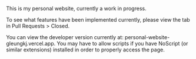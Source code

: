 This is my personal website, currently a work in progress.

To see what features have been implemented currently, please view the tab in Pull Requests > Closed.

You can view the developer version currently at:  personal-website-gleungkj.vercel.app.  You may have to allow scripts if you have NoScript (or similar extensions) installed in order to properly access the page.

